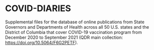 # COVID-DIARIES
Supplemental files for the database of online publications from State Governors and Departments of Health across all 50 U.S. states and the District of Columbia that cover COVID-19 vaccination program from December 2020 to September 2021 (QDR main collection: https://doi.org/10.5064/F6G2PETF).
